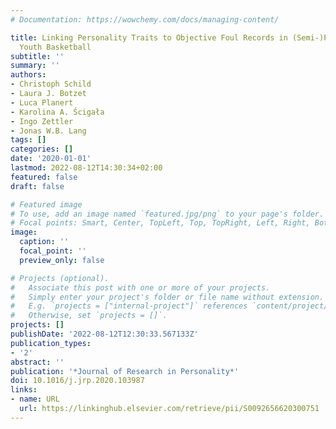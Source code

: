 ```yaml
---
# Documentation: https://wowchemy.com/docs/managing-content/

title: Linking Personality Traits to Objective Foul Records in (Semi-)Professional
  Youth Basketball
subtitle: ''
summary: ''
authors:
- Christoph Schild
- Laura J. Botzet
- Luca Planert
- Karolina A. Ścigała
- Ingo Zettler
- Jonas W.B. Lang
tags: []
categories: []
date: '2020-01-01'
lastmod: 2022-08-12T14:30:34+02:00
featured: false
draft: false

# Featured image
# To use, add an image named `featured.jpg/png` to your page's folder.
# Focal points: Smart, Center, TopLeft, Top, TopRight, Left, Right, BottomLeft, Bottom, BottomRight.
image:
  caption: ''
  focal_point: ''
  preview_only: false

# Projects (optional).
#   Associate this post with one or more of your projects.
#   Simply enter your project's folder or file name without extension.
#   E.g. `projects = ["internal-project"]` references `content/project/deep-learning/index.md`.
#   Otherwise, set `projects = []`.
projects: []
publishDate: '2022-08-12T12:30:33.567133Z'
publication_types:
- '2'
abstract: ''
publication: '*Journal of Research in Personality*'
doi: 10.1016/j.jrp.2020.103987
links:
- name: URL
  url: https://linkinghub.elsevier.com/retrieve/pii/S0092656620300751
---
```

